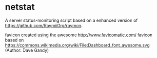 # netstat
A server status-monitoring script based on a enhanced version of https://github.com/RaymiiOrg/raymon.

favicon created using the awesome http://www.favicomatic.com/
favicon based on https://commons.wikimedia.org/wiki/File:Dashboard_font_awesome.svg (Author: Dave Gandy)

